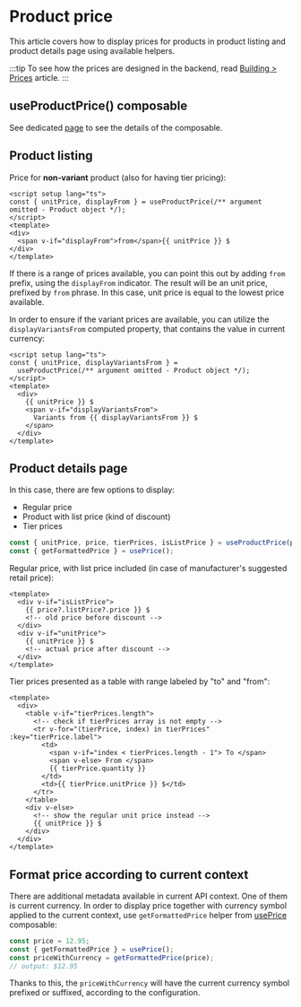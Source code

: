 # Product price

This article covers how to display prices for products in product listing and product details page using available helpers.

:::tip
To see how the prices are designed in the backend, read [Building > Prices](../getting-started/e-commerce/prices.md) article.
:::

## useProductPrice() composable

See dedicated [page](../packages/composables/useProductPrice.md) to see the details of the composable.

## Product listing

Price for **non-variant** product (also for having tier pricing):

```vue{6}
<script setup lang="ts">
const { unitPrice, displayFrom } = useProductPrice(/** argument omitted - Product object */);
</script>
<template>
<div>
  <span v-if="displayFrom">from</span>{{ unitPrice }} $
</div>
</template>
```

If there is a range of prices available, you can point this out by adding `from` prefix, using the `displayFrom` indicator. The result will be an unit price, prefixed by `from` phrase. In this case, unit price is equal to the lowest price available.

In order to ensure if the variant prices are available, you can utilize the `displayVariantsFrom` computed property, that contains the value in current currency:

```vue
<script setup lang="ts">
const { unitPrice, displayVariantsFrom } =
  useProductPrice(/** argument omitted - Product object */);
</script>
<template>
  <div>
    {{ unitPrice }} $
    <span v-if="displayVariantsFrom">
      Variants from {{ displayVariantsFrom }} $
    </span>
  </div>
</template>
```

## Product details page

In this case, there are few options to display:

- Regular price
- Product with list price (kind of discount)
- Tier prices

```ts
const { unitPrice, price, tierPrices, isListPrice } = useProductPrice(product);
const { getFormattedPrice } = usePrice();
```

Regular price, with list price included (in case of manufacturer's suggested retail price):

```vue
<template>
  <div v-if="isListPrice">
    {{ price?.listPrice?.price }} $
    <!-- old price before discount -->
  </div>
  <div v-if="unitPrice">
    {{ unitPrice }} $
    <!-- actual price after discount -->
  </div>
</template>
```

Tier prices presented as a table with range labeled by "to" and "from":

```vue
<template>
  <div>
    <table v-if="tierPrices.length">
      <!-- check if tierPrices array is not empty -->
      <tr v-for="(tierPrice, index) in tierPrices" :key="tierPrice.label">
        <td>
          <span v-if="index < tierPrices.length - 1"> To </span>
          <span v-else> From </span>
          {{ tierPrice.quantity }}
        </td>
        <td>{{ tierPrice.unitPrice }} $</td>
      </tr>
    </table>
    <div v-else>
      <!-- show the regular unit price instead -->
      {{ unitPrice }} $
    </div>
  </div>
</template>
```

## Format price according to current context

There are additional metadata available in current API context. One of them is current currency. In order to display price together with currency symbol applied to the current context, use `getFormattedPrice` helper from [usePrice](../packages/composables/usePrice.md) composable:

```ts
const price = 12.95;
const { getFormattedPrice } = usePrice();
const priceWithCurrency = getFormattedPrice(price);
// output: $12.95
```

Thanks to this, the `priceWithCurrency` will have the current currency symbol prefixed or suffixed, according to the configuration.
